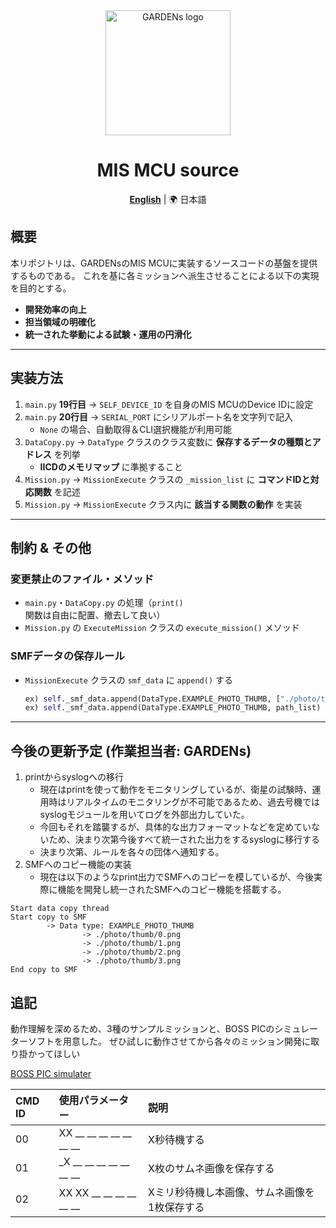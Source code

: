 <div align="center">
    <img src="https://github.com/user-attachments/assets/099b80dd-a6a5-4a14-940f-06401dadf024" width="200" alt="GARDENs logo" />
   <h1>MIS MCU source</h1>
    
[**English**](https://github.com/CIT-GARDENs-Organization/MIS_MCU_source/blob/main/README.md) | 🌍️ 日本語 

</div>

## 概要  
本リポジトリは、GARDENsのMIS MCUに実装するソースコードの基盤を提供するものである。
これを基に各ミッションへ派生させることによる以下の実現を目的とする。

- **開発効率の向上**  
- **担当領域の明確化**  
- **統一された挙動による試験・運用の円滑化**  

---

## 実装方法  
1. `main.py` **19行目** → `SELF_DEVICE_ID` を自身のMIS MCUのDevice IDに設定  
2. `main.py` **20行目** → `SERIAL_PORT` にシリアルポート名を文字列で記入  
   - `None` の場合、自動取得＆CLI選択機能が利用可能  
3. `DataCopy.py` → `DataType` クラスのクラス変数に **保存するデータの種類とアドレス** を列挙  
   - **IICDのメモリマップ** に準拠すること  
4. `Mission.py` → `MissionExecute` クラスの `_mission_list` に **コマンドIDと対応関数** を記述  
5. `Mission.py` → `MissionExecute` クラス内に **該当する関数の動作** を実装  

---

## 制約 & その他  

### **変更禁止のファイル・メソッド**  
- `main.py`・`DataCopy.py` の処理（`print()` 関数は自由に配置、撤去して良い）  
- `Mission.py` の `ExecuteMission` クラスの `execute_mission()` メソッド

### **SMFデータの保存ルール**  
- `MissionExecute` クラスの `smf_data` に `append()` する  
  ```python
  ex) self._smf_data.append(DataType.EXAMPLE_PHOTO_THUMB, ["./photo/thumb/0.png", "./photo/thumb/1.png"])
  ex) self._smf_data.append(DataType.EXAMPLE_PHOTO_THUMB, path_list)

---

## 今後の更新予定 (作業担当者: GARDENs)
1. printからsyslogへの移行
   - 現在はprintを使って動作をモニタリングしているが、衛星の試験時、運用時はリアルタイムのモニタリングが不可能であるため、過去号機ではsyslogモジュールを用いてログを外部出力していた。
   - 今回もそれを踏襲するが、具体的な出力フォーマットなどを定めていないため、決まり次第今後すべて統一された出力をするsyslogに移行する
   - 決まり次第、ルールを各々の団体へ通知する。
2. SMFへのコピー機能の実装
   - 現在は以下のようなprint出力でSMFへのコピーを模しているが、今後実際に機能を開発し統一されたSMFへのコピー機能を搭載する。
```
Start data copy thread
Start copy to SMF
        -> Data type: EXAMPLE_PHOTO_THUMB
                -> ./photo/thumb/0.png
                -> ./photo/thumb/1.png
                -> ./photo/thumb/2.png
                -> ./photo/thumb/3.png
End copy to SMF
```

## 追記
動作理解を深めるため、3種のサンプルミッションと、BOSS PICのシミュレーターソフトを用意した。
ぜひ試しに動作させてから各々のミッション開発に取り掛かってほしい

[BOSS PIC simulater](https://github.com/CIT-GARDENs-Organization/BOSS_PIC_simulator)

| CMD ID     | 使用パラメーター         | 説明                                         |
|:-----------|:------------            |:------------                                |
| 00         | XX __ __ __ __ __ __ __ | X秒待機する                                 |
| 01         | _X __ __ __ __ __ __ __ | X枚のサムネ画像を保存する                   |
| 02         | XX XX __ __ __ __ __ __ | Xミリ秒待機し本画像、サムネ画像を1枚保存する  |
